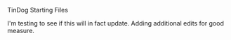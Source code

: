 TinDog Starting Files

I'm testing to see if this will in fact update.
Adding additional edits for good measure.